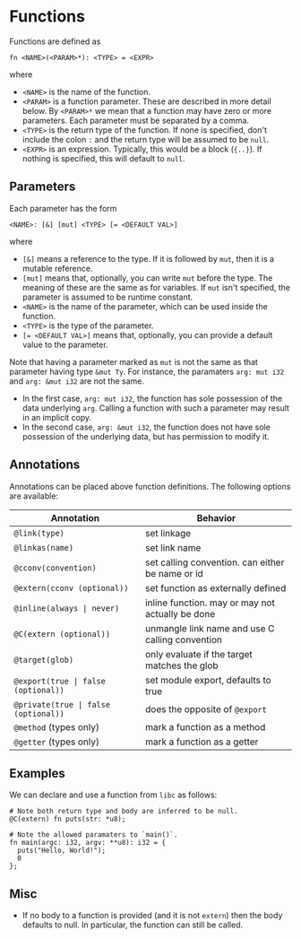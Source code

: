 # Functions

Functions are defined as
```
fn <NAME>(<PARAM>*): <TYPE> = <EXPR>
```
where
- `<NAME>` is the name of the function.
- `<PARAM>` is a function parameter. These are described in more detail below. By `<PARAM>*` we mean that a function may have zero or more parameters. Each parameter must be separated by a comma.
- `<TYPE>` is the return type of the function. If none is specified, don't include the colon `:` and the return type will be assumed to be `null`.
- `<EXPR>` is an expression. Typically, this would be a block (`{..}`). If nothing is specified, this will default to `null`.

## Parameters 

Each parameter has the form 
```
<NAME>: [&] [mut] <TYPE> [= <DEFAULT VAL>]
```
where 
- `[&]` means a reference to the type. If it is followed by `mut`, then it is a mutable reference.
- `[mut]` means that, optionally, you can write `mut` before the type. The meaning of these are the same as for variables. If `mut` isn't specified, the parameter is assumed to be runtime constant.  
- `<NAME>` is the name of the parameter, which can be used inside the function.
- `<TYPE>` is the type of the parameter.
- `[= <DEFAULT VAL>]` means that, optionally, you can provide a default value to the parameter. 

Note that having a parameter marked as `mut` is not the same as that parameter having type `&mut Ty`. For instance, the paramaters `arg: mut i32` and `arg: &mut i32` are not the same.
- In the first case, `arg: mut i32`, the function has sole possession of the data underlying `arg`. Calling a function with such a parameter may result in an implicit copy.
- In the second case, `arg: &mut i32`, the function does not have sole possession of the underlying data, but has permission to modify it.

## Annotations

Annotations can be placed above function definitions. The following options are available:

| Annotation                          | Behavior                                         |
| ----------------------------------- | ------------------------------------------------ |
| `@link(type)`                       | set linkage                                      |
| `@linkas(name)`                     | set link name                                    |
| `@cconv(convention)`                | set calling convention. can either be name or id |
| `@extern(cconv (optional))`         | set function as externally defined               |
| <code>@inline(always &#x7c; never)</code>          | inline function. may or may not actually be done |
| `@C(extern (optional))`             | unmangle link name and use C calling convention  |
| `@target(glob)`                     | only evaluate if the target matches the glob     |
| <code>@export(true &#x7c; false (optional))</code> | set module export, defaults to true              |
| <code>@private(true &#x7c; false (optional))</code> | does the opposite of `@export`                   |
| `@method` (types only)              | mark a function as a method                      |
| `@getter` (types only)              | mark a function as a getter                      |

## Examples

We can declare and use a function from `libc` as follows:
```
# Note both return type and body are inferred to be null.
@C(extern) fn puts(str: *u8); 

# Note the allowed paramaters to `main()`.
fn main(argc: i32, argv: **u8): i32 = {
  puts("Hello, World!");
  0
};
```

## Misc

- If no body to a function is provided (and it is not `extern`) then the body defaults to null. In particular, the function can still be called.

